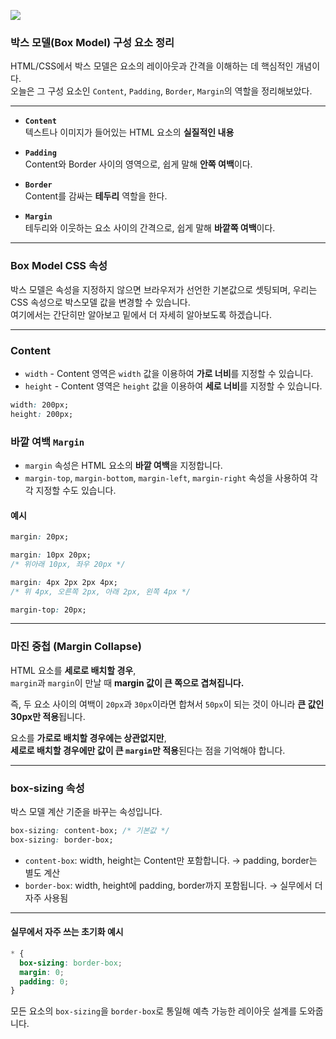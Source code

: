![](https://velog.velcdn.com/images/givpro22/post/d8429b71-4fad-414e-a181-3ab531a3fc78/image.png)

### 박스 모델(Box Model) 구성 요소 정리

HTML/CSS에서 박스 모델은 요소의 레이아웃과 간격을 이해하는 데 핵심적인 개념이다.  
오늘은 그 구성 요소인 `Content`, `Padding`, `Border`, `Margin`의 역할을 정리해보았다.

---

- **`Content`**  
  텍스트나 이미지가 들어있는 HTML 요소의 **실질적인 내용**

- **`Padding`**  
  Content와 Border 사이의 영역으로, 쉽게 말해 **안쪽 여백**이다.

- **`Border`**  
  Content를 감싸는 **테두리** 역할을 한다.

- **`Margin`**  
  테두리와 이웃하는 요소 사이의 간격으로, 쉽게 말해 **바깥쪽 여백**이다.

---

### Box Model CSS 속성

박스 모델은 속성을 지정하지 않으면 브라우저가 선언한 기본값으로 셋팅되며, 우리는 CSS 속성으로 박스모델 값을 변경할 수 있습니다.  
여기에서는 간단히만 알아보고 밑에서 더 자세히 알아보도록 하겠습니다.

---

### Content

- `width` - Content 영역은 `width` 값을 이용하여 **가로 너비**를 지정할 수 있습니다.
- `height` - Content 영역은 `height` 값을 이용하여 **세로 너비**를 지정할 수 있습니다.

```css
width: 200px;
height: 200px;
```

### 바깥 여백 `Margin`

- `margin` 속성은 HTML 요소의 **바깥 여백**을 지정합니다.
- `margin-top`, `margin-bottom`, `margin-left`, `margin-right` 속성을 사용하여 각각 지정할 수도 있습니다.

#### 예시

```css
margin: 20px;

margin: 10px 20px;
/* 위아래 10px, 좌우 20px */

margin: 4px 2px 2px 4px;
/* 위 4px, 오른쪽 2px, 아래 2px, 왼쪽 4px */

margin-top: 20px;
```

---

### 마진 중첩 (Margin Collapse)

HTML 요소를 **세로로 배치할 경우**,  
`margin`과 `margin`이 만날 때 **margin 값이 큰 쪽으로 겹쳐집니다.**

즉, 두 요소 사이의 여백이 `20px`과 `30px`이라면 합쳐서 `50px`이 되는 것이 아니라 **큰 값인 30px만 적용**됩니다.

요소를 **가로로 배치할 경우에는 상관없지만**,  
**세로로 배치할 경우에만 값이 큰 `margin`만 적용**된다는 점을 기억해야 합니다.

---

### box-sizing 속성

박스 모델 계산 기준을 바꾸는 속성입니다.

```css
box-sizing: content-box; /* 기본값 */
box-sizing: border-box;
```

- `content-box`: width, height는 Content만 포함합니다. → padding, border는 별도 계산
- `border-box`: width, height에 padding, border까지 포함됩니다. → 실무에서 더 자주 사용됨

---

#### 실무에서 자주 쓰는 초기화 예시

```css
* {
  box-sizing: border-box;
  margin: 0;
  padding: 0;
}
```

모든 요소의 `box-sizing`을 `border-box`로 통일해 예측 가능한 레이아웃 설계를 도와줍니다.
